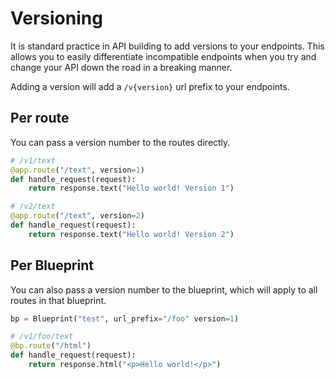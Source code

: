 # Versioning

It is standard practice in API building to add versions to your endpoints. This allows you to easily differentiate incompatible endpoints when you try and change your API down the road in a breaking manner.

Adding a version will add a `/v{version}` url prefix to your endpoints.

## Per route

<!-- panels:start -->
<!-- div:left-panel -->
You can pass a version number to the routes directly.
<!-- div:right-panel -->
```python
# /v1/text
@app.route("/text", version=1)
def handle_request(request):
    return response.text("Hello world! Version 1")

# /v2/text
@app.route("/text", version=2)
def handle_request(request):
    return response.text("Hello world! Version 2")
```
<!-- panels:end -->

## Per Blueprint

<!-- panels:start -->
<!-- div:left-panel -->
You can also pass a version number to the blueprint, which will apply to all routes in that blueprint.
<!-- div:right-panel -->
```python
bp = Blueprint("test", url_prefix="/foo" version=1)

# /v1/foo/text
@bp.route("/html")
def handle_request(request):
    return response.html("<p>Hello world!</p>")
```
<!-- panels:end -->

